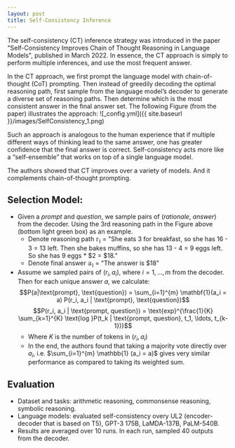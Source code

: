 ```yaml
---
layout: post
title: Self-Consistency Inference
---
```


The self-consistency (CT) inference strategy was introduced in the paper "Self-Consistency Improves Chain of Thought Reasoning in Language Models", 
published in March 2022. In essence, the CT approach is simply to perform multiple inferences, and use the most frequent answer.

In the CT approach, we first prompt the language model with chain-of-thought (CoT) prompting. 
Then instead of greedily decoding the optimal reasoning path, first sample from the language model’s decoder to generate a diverse set of reasoning paths. 
Then determine which is the most consistent answer in the final answer set. The following Figure (from the paper) illustrates the approach:
![_config.yml]({{ site.baseurl }}/images/SelfConsistency_1.png)

Such an approach is analogous to the human experience that if multiple different ways of thinking lead to the same answer, 
one has greater confidence that the final answer is correct. 
Self-consistency acts more like a “self-ensemble” that works on top of a single language model.

The authors showed that CT improves over a variety of models. And it complements chain-of-thought prompting.

## Selection Model:
* Given a *prompt* and *question*, we sample pairs of (*rationale*, *answer*) from the decoder. 
Using the 3rd reasoning path in the Figure above (bottom light green box) as an example. 
	* Denote reasoning path $\mathbb{r_i}$ = "She eats 3 for breakfast, so she has 16 - 3 = 13 left. Then she bakes muffins, so she has 13 - 4 = 9 eggs left. So she has 9 eggs * $2 = $18."
	* Denote final answer $\mathbb{a_i}$ = "The answer is $18"
* Assume we sampled pairs of $(r_i, a_i)$, where $i = 1, \ldots, m$ from the decoder. Then for each unique answer $a$, we calculate:
   $$P(a|\text{prompt}, \text{question}) = \sum_{i=1}^{m} \mathbf{1}(a_i = a) P(r_i, a_i | \text{prompt}, \text{question})$$
   $$P(r_i, a_i | \text{prompt, question}) = \text{exp}^{\frac{1}{K} \sum_{k=1}^{K} \text{log }P(t_k | \text{prompt, question}, t_1, \ldots, t_{k-1})}$$
   * Where $K$ is the number of tokens in $(r_i, a_i)$
   * In the end, the authors found that taking a majority vote directly over $a_i$, i.e. $\sum_{i=1}^{m} \mathbb{1} (a_i = a)$ 
   gives very similar performance as compared to taking its weighted sum.

## Evaluation
* Dataset and tasks: arithmetic reasoning, commonsense reasoning, symbolic reasoning.
* Language models: evaluated self-consistency overy UL2 (encoder-decoder that is based on T5), GPT-3 175B, LaMDA-137B, PaLM-540B. 
* Results are averaged over 10 runs. In each run, sampled 40 outputs from the decoder.
